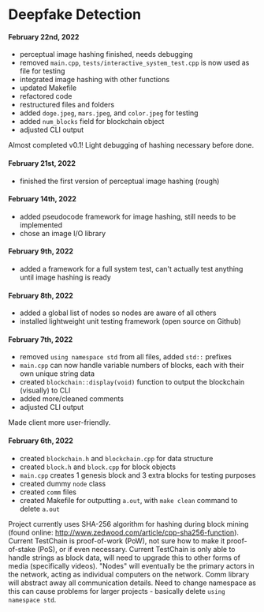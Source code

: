 # Deepfake Detection

#### February 22nd, 2022
- perceptual image hashing finished, needs debugging
- removed `main.cpp`, `tests/interactive_system_test.cpp` is now used as file for testing
- integrated image hashing with other functions
- updated Makefile
- refactored code
- restructured files and folders
- added `doge.jpeg`, `mars.jpeg`, and `color.jpeg` for testing
- added `num_blocks` field for blockchain object
- adjusted CLI output

Almost completed v0.1! Light debugging of hashing necessary before done.

#### February 21st, 2022
- finished the first version of perceptual image hashing (rough)

#### February 14th, 2022
- added pseudocode framework for image hashing, still needs to be implemented
- chose an image I/O library

#### February 9th, 2022
- added a framework for a full system test, can't actually test anything until image hashing is ready

#### February 8th, 2022
- added a global list of nodes so nodes are aware of all others
- installed lightweight unit testing framework (open source on Github)

#### February 7th, 2022
- removed `using namespace std` from all files, added `std::` prefixes
- `main.cpp` can now handle variable numbers of blocks, each with their own unique string data
- created `blockchain::display(void)` function to output the blockchain (visually) to CLI
- added more/cleaned comments
- adjusted CLI output

Made client more user-friendly.

#### February 6th, 2022
- created `blockchain.h` and `blockchain.cpp` for data structure
- created `block.h` and `block.cpp` for block objects
- `main.cpp` creates 1 genesis block and 3 extra blocks for testing purposes
- created dummy `node` class
- created `comm` files 
- created Makefile for outputting `a.out`, with `make clean` command to delete `a.out`

Project currently uses SHA-256 algorithm for hashing during block mining (found online: http://www.zedwood.com/article/cpp-sha256-function). Current TestChain is proof-of-work (PoW), not sure how to make it proof-of-stake (PoS), or if even necessary. Current TestChain is only able to handle strings as block data, will need to upgrade this to other forms of media (specifically videos). "Nodes" will eventually be the primary actors in the network, acting as individual computers on the network. Comm library will abstract away all communication details. Need to change namespace as this can cause problems for larger projects - basically delete `using namespace std`.

